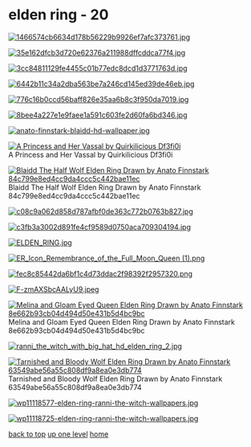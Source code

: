 # elden ring - 20
[![1466574cb6634d178b56229b9926ef7afc373761.jpg](/mobile/elden%20ring/1466574cb6634d178b56229b9926ef7afc373761.jpg "1466574cb6634d178b56229b9926ef7afc373761.jpg")](https://raw.githubusercontent.com/buckmanc/wallpapers/main/mobile/elden%20ring/1466574cb6634d178b56229b9926ef7afc373761.jpg)

[![35e162dfcb3d720e62376a211988dffcddca77f4.jpg](/mobile/elden%20ring/35e162dfcb3d720e62376a211988dffcddca77f4.jpg "35e162dfcb3d720e62376a211988dffcddca77f4.jpg")](https://raw.githubusercontent.com/buckmanc/wallpapers/main/mobile/elden%20ring/35e162dfcb3d720e62376a211988dffcddca77f4.jpg)

[![3cc84811129fe4455c01b77edc8dcd1d3771763d.jpg](/mobile/elden%20ring/3cc84811129fe4455c01b77edc8dcd1d3771763d.jpg "3cc84811129fe4455c01b77edc8dcd1d3771763d.jpg")](https://raw.githubusercontent.com/buckmanc/wallpapers/main/mobile/elden%20ring/3cc84811129fe4455c01b77edc8dcd1d3771763d.jpg)

[![6442b11c34a2dba563be7a246cd145ed39de46eb.jpg](/mobile/elden%20ring/6442b11c34a2dba563be7a246cd145ed39de46eb.jpg "6442b11c34a2dba563be7a246cd145ed39de46eb.jpg")](https://raw.githubusercontent.com/buckmanc/wallpapers/main/mobile/elden%20ring/6442b11c34a2dba563be7a246cd145ed39de46eb.jpg)

[![776c16b0ccd56baff826e35aa6b8c3f950da7019.jpg](/mobile/elden%20ring/776c16b0ccd56baff826e35aa6b8c3f950da7019.jpg "776c16b0ccd56baff826e35aa6b8c3f950da7019.jpg")](https://raw.githubusercontent.com/buckmanc/wallpapers/main/mobile/elden%20ring/776c16b0ccd56baff826e35aa6b8c3f950da7019.jpg)

[![8bee4a227e1e9faee1a591c603fe2d60fa6bd346.jpg](/mobile/elden%20ring/8bee4a227e1e9faee1a591c603fe2d60fa6bd346.jpg "8bee4a227e1e9faee1a591c603fe2d60fa6bd346.jpg")](https://raw.githubusercontent.com/buckmanc/wallpapers/main/mobile/elden%20ring/8bee4a227e1e9faee1a591c603fe2d60fa6bd346.jpg)

[![anato-finnstark-blaidd-hd-wallpaper.jpg](/mobile/elden%20ring/anato-finnstark-blaidd-hd-wallpaper.jpg "anato-finnstark-blaidd-hd-wallpaper.jpg")](https://raw.githubusercontent.com/buckmanc/wallpapers/main/mobile/elden%20ring/anato-finnstark-blaidd-hd-wallpaper.jpg)

[![A Princess and Her Vassal by Quirkilicious Df3fi0i](/mobile/elden%20ring/a_princess_and_her_vassal_by_quirkilicious_df3fi0i.jpg "A Princess and Her Vassal by Quirkilicious Df3fi0i")](https://raw.githubusercontent.com/buckmanc/wallpapers/main/mobile/elden%20ring/a_princess_and_her_vassal_by_quirkilicious_df3fi0i.jpg)\
A Princess and Her Vassal by Quirkilicious Df3fi0i

[![ Blaidd The Half Wolf Elden Ring Drawn by Anato Finnstark 84c799e8ed4cc9da4ccc5c442bae11ec](/mobile/elden%20ring/blaidd_the_half_wolf_elden_ring_drawn_by_anato_finnstark__84c799e8ed4cc9da4ccc5c442bae11ec.jpg " Blaidd The Half Wolf Elden Ring Drawn by Anato Finnstark 84c799e8ed4cc9da4ccc5c442bae11ec")](https://raw.githubusercontent.com/buckmanc/wallpapers/main/mobile/elden%20ring/blaidd_the_half_wolf_elden_ring_drawn_by_anato_finnstark__84c799e8ed4cc9da4ccc5c442bae11ec.jpg)\
 Blaidd The Half Wolf Elden Ring Drawn by Anato Finnstark 84c799e8ed4cc9da4ccc5c442bae11ec

[![c08c9a062d858d787afbf0de363c772b0763b827.jpg](/mobile/elden%20ring/c08c9a062d858d787afbf0de363c772b0763b827.jpg "c08c9a062d858d787afbf0de363c772b0763b827.jpg")](https://raw.githubusercontent.com/buckmanc/wallpapers/main/mobile/elden%20ring/c08c9a062d858d787afbf0de363c772b0763b827.jpg)

[![c3fb3a3002d891fe4cf9589d0750aca709304194.jpg](/mobile/elden%20ring/c3fb3a3002d891fe4cf9589d0750aca709304194.jpg "c3fb3a3002d891fe4cf9589d0750aca709304194.jpg")](https://raw.githubusercontent.com/buckmanc/wallpapers/main/mobile/elden%20ring/c3fb3a3002d891fe4cf9589d0750aca709304194.jpg)

[![ELDEN_RING.jpg](/mobile/elden%20ring/ELDEN_RING.jpg "ELDEN_RING.jpg")](https://raw.githubusercontent.com/buckmanc/wallpapers/main/mobile/elden%20ring/ELDEN_RING.jpg)

[![ER_Icon_Remembrance_of_the_Full_Moon_Queen (1).png](/mobile/elden%20ring/ER_Icon_Remembrance_of_the_Full_Moon_Queen%20(1).png "ER_Icon_Remembrance_of_the_Full_Moon_Queen (1).png")](https://raw.githubusercontent.com/buckmanc/wallpapers/main/mobile/elden%20ring/ER_Icon_Remembrance_of_the_Full_Moon_Queen%20(1).png)

[![fec8c85442da6bf1c4d73ddac2f98392f2957320.png](/mobile/elden%20ring/fec8c85442da6bf1c4d73ddac2f98392f2957320.png "fec8c85442da6bf1c4d73ddac2f98392f2957320.png")](https://raw.githubusercontent.com/buckmanc/wallpapers/main/mobile/elden%20ring/fec8c85442da6bf1c4d73ddac2f98392f2957320.png)

[![F-zmAXSbcAALyU9.jpeg](/mobile/elden%20ring/F-zmAXSbcAALyU9.jpeg "F-zmAXSbcAALyU9.jpeg")](https://raw.githubusercontent.com/buckmanc/wallpapers/main/mobile/elden%20ring/F-zmAXSbcAALyU9.jpeg)

[![ Melina and Gloam Eyed Queen Elden Ring Drawn by Anato Finnstark 8e662b93cb04d494d50e431b5d4bc9bc](/mobile/elden%20ring/melina_and_gloam_eyed_queen_elden_ring_drawn_by_anato_finnstark__8e662b93cb04d494d50e431b5d4bc9bc.jpg " Melina and Gloam Eyed Queen Elden Ring Drawn by Anato Finnstark 8e662b93cb04d494d50e431b5d4bc9bc")](https://raw.githubusercontent.com/buckmanc/wallpapers/main/mobile/elden%20ring/melina_and_gloam_eyed_queen_elden_ring_drawn_by_anato_finnstark__8e662b93cb04d494d50e431b5d4bc9bc.jpg)\
 Melina and Gloam Eyed Queen Elden Ring Drawn by Anato Finnstark 8e662b93cb04d494d50e431b5d4bc9bc

[![ranni_the_witch_with_big_hat_hd_elden_ring_2.jpg](/mobile/elden%20ring/ranni_the_witch_with_big_hat_hd_elden_ring_2.jpg "ranni_the_witch_with_big_hat_hd_elden_ring_2.jpg")](https://raw.githubusercontent.com/buckmanc/wallpapers/main/mobile/elden%20ring/ranni_the_witch_with_big_hat_hd_elden_ring_2.jpg)

[![ Tarnished and Bloody Wolf Elden Ring Drawn by Anato Finnstark 63549abe56a55c808df9a8ea0e3db774](/mobile/elden%20ring/tarnished_and_bloody_wolf_elden_ring_drawn_by_anato_finnstark__63549abe56a55c808df9a8ea0e3db774.jpg " Tarnished and Bloody Wolf Elden Ring Drawn by Anato Finnstark 63549abe56a55c808df9a8ea0e3db774")](https://raw.githubusercontent.com/buckmanc/wallpapers/main/mobile/elden%20ring/tarnished_and_bloody_wolf_elden_ring_drawn_by_anato_finnstark__63549abe56a55c808df9a8ea0e3db774.jpg)\
 Tarnished and Bloody Wolf Elden Ring Drawn by Anato Finnstark 63549abe56a55c808df9a8ea0e3db774

[![wp11118577-elden-ring-ranni-the-witch-wallpapers.jpg](/mobile/elden%20ring/wp11118577-elden-ring-ranni-the-witch-wallpapers.jpg "wp11118577-elden-ring-ranni-the-witch-wallpapers.jpg")](https://raw.githubusercontent.com/buckmanc/wallpapers/main/mobile/elden%20ring/wp11118577-elden-ring-ranni-the-witch-wallpapers.jpg)

[![wp11118725-elden-ring-ranni-the-witch-wallpapers.jpg](/mobile/elden%20ring/wp11118725-elden-ring-ranni-the-witch-wallpapers.jpg "wp11118725-elden-ring-ranni-the-witch-wallpapers.jpg")](https://raw.githubusercontent.com/buckmanc/wallpapers/main/mobile/elden%20ring/wp11118725-elden-ring-ranni-the-witch-wallpapers.jpg)


</p>
</details>


[back to top](#)
[up one level](/mobile/README.MD)
[home](/)

